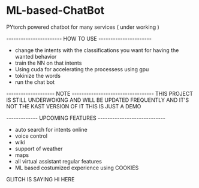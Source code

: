 # ML-based-ChatBot
PYtorch powered chatbot for many services ( under working )

----------------------- HOW TO USE ----------------------
- change the intents with the classifications you want for having the wanted behavior
- train the NN on that intents 
- Using cuda for accelerating the processess using gpu
- tokinize the words
- run the chat bot 

-------------------- NOTE ----------------------------------
THIS PROJECT IS STILL UNDERWOKING AND WILL BE UPDATED FREQUENTLY AND IT'S NOT THE KAST VERSION OF IT 
THIS IS JUST A DEMO


------------- UPCOMING FEATURES ----------------------------
- auto search for intents online
- voice control 
- wiki
- support of weather
- maps
- all virtual assistant regular features
- ML based costumized experience using COOKIES 


GLITCH IS SAYING HI HERE 
